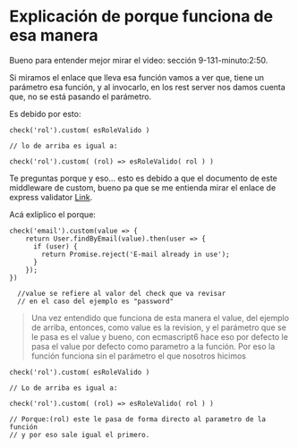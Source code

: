 
# Explicación de porque funciona de esa manera

Bueno para entender mejor mirar el video: sección 9-131-minuto:2:50.

Si miramos el enlace que lleva esa función vamos a ver que, tiene un parámetro esa función, y al invocarlo, en los rest server nos damos cuenta que, no se está pasando el parámetro.

Es debido por esto:
~~~
check('rol').custom( esRoleValido )

// lo de arriba es igual a:

check('rol').custom( (rol) => esRoleValido( rol ) )

~~~

Te preguntas porque y eso... esto es debido a que el documento de este middleware de custom, bueno pa que se me entienda mirar el enlace de express validator [Link](https://express-validator.github.io/docs/custom-error-messages/#custom-validator-level).


Acá exliplico el porque:
~~~
check('email').custom(value => {
    return User.findByEmail(value).then(user => {
      if (user) {
        return Promise.reject('E-mail already in use');
      }
    });
})
  
  //value se refiere al valor del check que va revisar 
  // en el caso del ejemplo es "password"
~~~

> Una vez entendido que funciona de esta manera el value, del ejemplo de arriba, entonces, como value es la revision, y el parámetro que se le pasa es el value y bueno, con ecmascript6 hace eso por defecto le pasa el value por defecto como parametro a la función. Por eso la función funciona sin el parámetro el que nosotros hicimos

~~~
check('rol').custom( esRoleValido )

// Lo de arriba es igual a:

check('rol').custom( (rol) => esRoleValido( rol ) )

// Porque:(rol) este le pasa de forma directo al parametro de la función
// y por eso sale igual el primero.
~~~